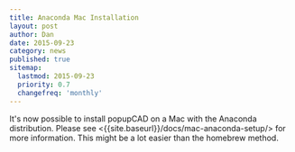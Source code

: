 ```yaml
---
title: Anaconda Mac Installation
layout: post
author: Dan
date: 2015-09-23
category: news
published: true
sitemap:
  lastmod: 2015-09-23
  priority: 0.7
  changefreq: 'monthly'
---
```


It's now possible to install popupCAD on a Mac with the Anaconda distribution.  Please see <{{site.baseurl}}/docs/mac-anaconda-setup/> for more information.  This might be a lot easier than the homebrew method.
